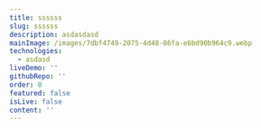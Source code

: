 ```yaml
---
title: ssssss
slug: ssssss
description: asdasdasd
mainImage: /images/7dbf4749-2075-4d48-86fa-e6bd90b964c9.webp
technologies:
  - asdasd
liveDemo: ''
githubRepo: ''
order: 0
featured: false
isLive: false
content: ''
---
```


